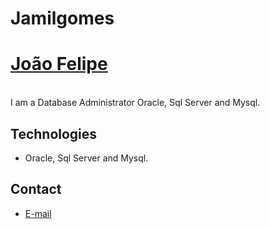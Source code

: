 # Jamilgomes
 # <a href="mailto:jamil.gomes.ll@outlook.com">João Felipe</a> 
 
<br>
I am a Database Administrator Oracle, Sql Server and Mysql.
<br>


## Technologies
- Oracle, Sql Server and Mysql.


<!--
**Languages :**  

<code><img height="30" src="https://raw.githubusercontent.com/github/explore/80688e429a7d4ef2fca1e82350fe8e3517d3494d/topics/html/html.png"></code>
<code><img height="30" src="https://raw.githubusercontent.com/github/explore/80688e429a7d4ef2fca1e82350fe8e3517d3494d/topics/css/css.png"></code>
<code><img height="30" src="https://raw.githubusercontent.com/github/explore/80688e429a7d4ef2fca1e82350fe8e3517d3494d/topics/javascript/javascript.png"></code>

-->

##  Contact


- <a href="mailto:jamil.gomes.ll@outlook.com">E-mail</a>


</div>
 
